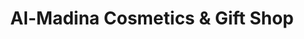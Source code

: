 ---
title: "Al-Madina Cosmetics & Gift Shop"
url: /alipur/al-madina-cosmetics-und-gift-shop/
shop: Kosmetik
---